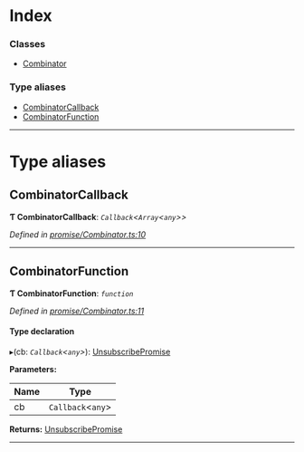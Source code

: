 

# Index

### Classes

* [Combinator](../classes/_promise_combinator_.combinator.md)

### Type aliases

* [CombinatorCallback](_promise_combinator_.md#combinatorcallback)
* [CombinatorFunction](_promise_combinator_.md#combinatorfunction)

---

# Type aliases

<a id="combinatorcallback"></a>

##  CombinatorCallback

**Ƭ CombinatorCallback**: *`Callback`<`Array`<`any`>>*

*Defined in [promise/Combinator.ts:10](https://github.com/polkadot-js/api/blob/6f3c8f7/packages/api/src/promise/Combinator.ts#L10)*

___
<a id="combinatorfunction"></a>

##  CombinatorFunction

**Ƭ CombinatorFunction**: *`function`*

*Defined in [promise/Combinator.ts:11](https://github.com/polkadot-js/api/blob/6f3c8f7/packages/api/src/promise/Combinator.ts#L11)*

#### Type declaration
▸(cb: *`Callback`<`any`>*): [UnsubscribePromise](_types_.md#unsubscribepromise)

**Parameters:**

| Name | Type |
| ------ | ------ |
| cb | `Callback`<`any`> |

**Returns:** [UnsubscribePromise](_types_.md#unsubscribepromise)

___

